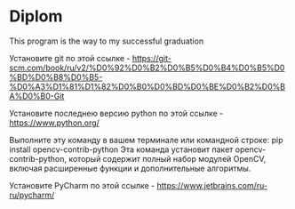 # Diplom
This program is the way to my successful graduation

Установите git по этой ссылке - https://git-scm.com/book/ru/v2/%D0%92%D0%B2%D0%B5%D0%B4%D0%B5%D0%BD%D0%B8%D0%B5-%D0%A3%D1%81%D1%82%D0%B0%D0%BD%D0%BE%D0%B2%D0%BA%D0%B0-Git

Установите последнею версию python по этой ссылке - https://www.python.org/

Выполните эту команду в вашем терминале или командной строке:
pip install opencv-contrib-python
Эта команда установит пакет opencv-contrib-python, который содержит полный набор модулей OpenCV, включая расширенные функции и дополнительные алгоритмы.

Установите PyCharm по этой ссылке - https://www.jetbrains.com/ru-ru/pycharm/

